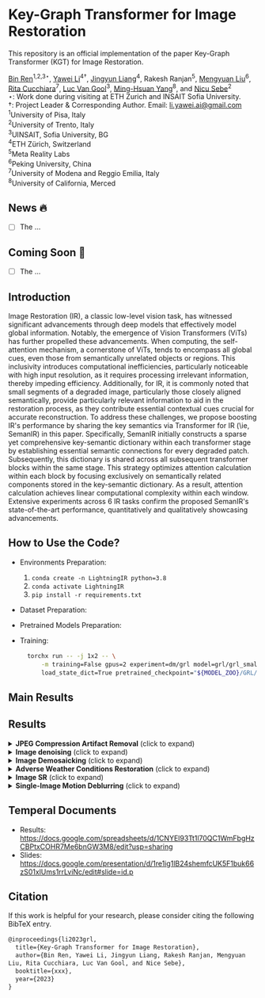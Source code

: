 # Key-Graph Transformer for Image Restoration
This repository is an official implementation of the paper Key-Graph Transformer (KGT) for Image Restoration.

[Bin Ren](https://scholar.google.com/citations?hl=en&user=Md9maLYAAAAJ)<sup>1,2,3</sup>$^\star$, [Yawei Li](https://scholar.google.com/citations?user=IFLsTGsAAAAJ&hl=en)<sup>4</sup>$^\dagger$, [Jingyun Liang](https://scholar.google.com/citations?user=3-Hz9BgAAAAJ&hl=en)<sup>4</sup>, Rakesh Ranjan<sup>5</sup>, [Mengyuan Liu](https://scholar.google.com/citations?hl=en&user=woX_4AcAAAAJ)<sup>6</sup>, [Rita Cucchiara](https://scholar.google.com/citations?user=OM3sZEoAAAAJ&hl=en)<sup>7</sup>, [Luc Van Gool](https://scholar.google.com/citations?user=TwMib_QAAAAJ&hl=en)<sup>3</sup>, [Ming-Hsuan Yang](https://scholar.google.com/citations?user=p9-ohHsAAAAJ&hl=en)<sup>8</sup>, and
 [Nicu Sebe](https://scholar.google.com/citations?user=stFCYOAAAAAJ&hl=en)<sup>2</sup> <br>
$\star$: Work done during visiting at ETH Zurich and INSAIT Sofia University. <br>
$\dagger$: Project Leader \& Corresponding Author. Email: li.yawei.ai@gmail.com <br>
<sup>1</sup>University of Pisa, Italy <br>
<sup>2</sup>University of Trento, Italy <br> 
<sup>3</sup>UINSAIT, Sofia University, BG <br> 
<sup>4</sup>ETH Zürich, Switzerland <br>
<sup>5</sup>Meta Reality Labs <br>
<sup>6</sup>Peking University, China <br>
<sup>7</sup>University of Modena and Reggio Emilia, Italy <br>
<sup>8</sup>University of California, Merced <br>



## News :fire:
- [ ] The ...

## Coming Soon :t-rex:
- [ ] The ...

## Introduction
Image Restoration (IR), a classic low-level vision task, has witnessed significant advancements through deep models that effectively model global information. Notably, the emergence of Vision Transformers (ViTs) has further propelled these advancements. When computing, the self-attention mechanism, a cornerstone of ViTs, tends to encompass all global cues, even those from semantically unrelated objects or regions. This inclusivity introduces computational inefficiencies, particularly noticeable with high input resolution, as it requires processing irrelevant information, thereby impeding efficiency. Additionally, for IR, it is commonly noted that small segments of a degraded image, particularly those closely aligned semantically, provide particularly relevant information to aid in the restoration process, as they contribute essential contextual cues crucial for accurate reconstruction. 
To address these challenges, we propose boosting IR's performance by sharing the key semantics via Transformer for IR (\ie, SemanIR) in this paper. Specifically, SemanIR initially constructs a sparse yet comprehensive key-semantic dictionary within each transformer stage by establishing essential semantic connections for every degraded patch. Subsequently, this dictionary is shared across all subsequent transformer blocks within the same stage. This strategy optimizes attention calculation within each block by focusing exclusively on semantically related components stored in the key-semantic dictionary. As a result, attention calculation achieves linear computational complexity within each window. Extensive experiments across 6 IR tasks confirm the proposed SemanIR's state-of-the-art performance, quantitatively and qualitatively showcasing advancements.

## How to Use the Code?
- Environments Preparation:
  1. `conda create -n LightningIR python=3.8`
  2. `conda activate LightningIR`
  3. `pip install -r requirements.txt`
- Dataset Preparation:
- Pretrained Models Preparation:

- Training: 
  ```bash
    torchx run -- -j 1x2 -- \
        -m training=False gpus=2 experiment=dm/grl model=grl/grl_small \
        load_state_dict=True pretrained_checkpoint="${MODEL_ZOO}/GRL/dm_grl_small.ckpt"
  ```

## Main Results


## Results
<details>
<summary><strong>JPEG Compression Artifact Removal</strong> (click to expand) </summary>
<img src = "./figs/jpeg_car_grayscale.png" width=2000>
<img src = "./figs/jpeg_car_color.png" width=2000> 
</details>


<details>
<summary><strong>Image denoising</strong> (click to expand) </summary>

<img src = "./figs/color_grayscale_denoising.png" width=2000> 
</details>


<details>
<summary><strong>Image Demosaicking</strong> (click to expand) </summary>

<img src = "./figs/demosaicking.png" width=1000> 
</details>


<details>
<summary><strong>Adverse Weather Conditions Restoration</strong> (click to expand) </summary>

<img src = "./figs/adverse_weather_conditions.png" width=1000> 
</details>


<details>
<summary><strong>Image SR</strong> (click to expand) </summary>

<img src = "./figs/sr.png" width=2000> 
</details>

<details>
<summary><strong>Single-Image Motion Deblurring</strong> (click to expand) </summary>

<img src = "./figs/deblurring.png" width=1000> 
</details>

## Temperal Documents
- Results: https://docs.google.com/spreadsheets/d/1CNYEl93Tt1l70QC1WmFbgHzCBPtxCOHR7Me6bnGW3M8/edit?usp=sharing
- Slides: https://docs.google.com/presentation/d/1re1ig1lB24shemfcUK5F1buk66zS01xlUms1rrLviNc/edit#slide=id.p 

## Citation

If this work is helpful for your research, please consider citing the following BibTeX entry.

```
@inproceedings{li2023grl,
  title={Key-Graph Transformer for Image Restoration},
  author={Bin Ren, Yawei Li, Jingyun Liang, Rakesh Ranjan, Mengyuan Liu, Rita Cucchiara, Luc Van Gool, and Nice Sebe},
  booktitle={xxx},
  year={2023}
}
```
